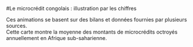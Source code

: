 #Le microcrédit congolais : illustration par les chiffres

Ces animations se basent sur des bilans et données fournies par plusieurs sources.  
Cette carte montre la moyenne des montants de microcrédits octroyés  annuellement en Afrique sub-saharienne.

